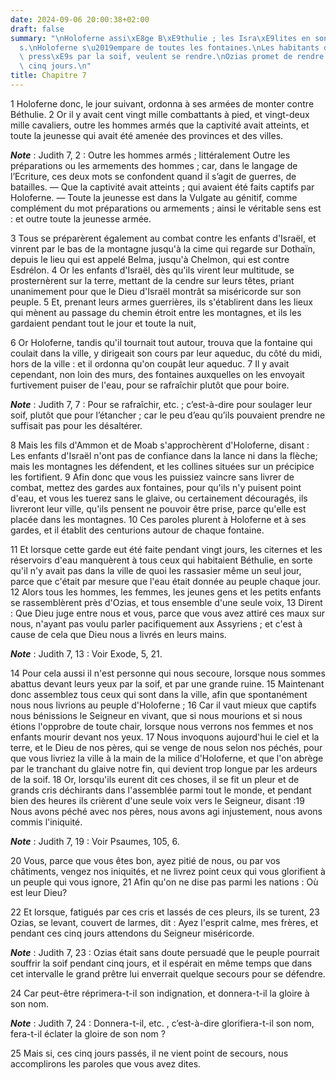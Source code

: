 ```yaml
---
date: 2024-09-06 20:00:38+02:00
draft: false
summary: "\nHoloferne assi\xE8ge B\xE9thulie ; les Isra\xE9lites en sont effray\xE9\
  s.\nHoloferne s\u2019empare de toutes les fontaines.\nLes habitants de B\xE9thulie,\
  \ press\xE9s par la soif, veulent se rendre.\nOzias promet de rendre la ville dans\
  \ cinq jours.\n"
title: Chapitre 7
---
```





1 Holoferne donc, le jour suivant, ordonna à ses armées de monter contre Béthulie. 2 Or il y avait cent vingt mille combattants à pied, et vingt-deux mille cavaliers, outre les hommes armés que la captivité avait atteints, et toute la jeunesse qui avait été amenée des provinces et des villes.

***Note*** :  Judith 7, 2 : Outre les hommes armés ; littéralement Outre les préparations ou les armements des hommes ; car, dans le langage de l’Ecriture, ces deux mots se confondent quand il s’agit de guerres, de batailles. ― Que la captivité avait atteints ; qui avaient été faits captifs par Holoferne. ― Toute la jeunesse est dans la Vulgate au génitif, comme complément du mot préparations ou armements ; ainsi le véritable sens est : et outre toute la jeunesse armée.

3 Tous se préparèrent également au combat contre les enfants d'Israël, et vinrent par le bas de la montagne jusqu'à la cime qui regarde sur Dothaïn, depuis le lieu qui est appelé Belma, jusqu'à Chelmon, qui est contre Esdrélon. 4 Or les enfants d'Israël, dès qu'ils virent leur multitude, se prosternèrent sur la terre, mettant de la cendre sur leurs têtes, priant unanimement pour que le Dieu d'Israël montrât sa miséricorde sur son peuple. 5 Et, prenant leurs armes guerrières, ils s'établirent dans les lieux qui mènent au passage du chemin étroit entre les montagnes, et ils les gardaient pendant tout le jour et toute la nuit,


6 Or Holoferne, tandis qu'il tournait tout autour, trouva que la fontaine qui coulait dans la ville, y dirigeait son cours par leur aqueduc, du côté du midi, hors de la ville : et il ordonna qu'on coupât leur aqueduc. 7 Il y avait cependant, non loin des murs, des fontaines auxquelles on les envoyait furtivement puiser de l'eau, pour se rafraîchir plutôt que pour boire.

***Note*** :  Judith 7, 7 : Pour se rafraîchir, etc. ; c’est-à-dire pour soulager leur soif, plutôt que pour l’étancher ; car le peu d’eau qu’ils pouvaient prendre ne suffisait pas pour les désaltérer.

8 Mais les fils d'Ammon et de Moab s'approchèrent d'Holoferne, disant : Les enfants d'Israël n'ont pas de confiance dans la lance ni dans la flèche; mais les montagnes les défendent, et les collines situées sur un précipice les fortifient. 9 Afin donc que vous les puissiez vaincre sans livrer de combat, mettez des gardes aux fontaines, pour qu'ils n'y puisent point d'eau, et vous les tuerez sans le glaive, ou certainement découragés, ils livreront leur ville, qu'ils pensent ne pouvoir être prise, parce qu'elle est placée dans les montagnes. 10 Ces paroles plurent à Holoferne et à ses gardes, et il établit des centurions autour de chaque fontaine.


11 Et lorsque cette garde eut été faite pendant vingt jours, les citernes et les réservoirs d'eau manquèrent à tous ceux qui habitaient Béthulie, en sorte qu'il n'y avait pas dans la ville de quoi les rassasier même un seul jour, parce que c'était par mesure que l'eau était donnée au peuple chaque jour. 12 Alors tous les hommes, les femmes, les jeunes gens et les petits enfants se rassemblèrent près d'Ozias, et tous ensemble d'une seule voix, 13 Dirent : Que Dieu juge entre nous et vous, parce que vous avez attiré ces maux sur nous, n'ayant pas voulu parler pacifiquement aux Assyriens ; et c'est à cause de cela que Dieu nous a livrés en leurs mains.

***Note*** :  Judith 7, 13 : Voir Exode, 5, 21.

14 Pour cela aussi il n'est personne qui nous secoure, lorsque nous sommes abattus devant leurs yeux par la soif, et par une grande ruine. 15 Maintenant donc assemblez tous ceux qui sont dans la ville, afin que spontanément nous nous livrions au peuple d'Holoferne ; 16 Car il vaut mieux que captifs nous bénissions le Seigneur en vivant, que si nous mourions et si nous étions l'opprobre de toute chair, lorsque nous verrons nos femmes et nos enfants mourir devant nos yeux. 17 Nous invoquons aujourd'hui le ciel et la terre, et le Dieu de nos pères, qui se venge de nous selon nos péchés, pour que vous livriez la ville à la main de la milice d'Holoferne, et que l'on abrège par le tranchant du glaive notre fin, qui devient trop longue par les ardeurs de la soif. 18 Or, lorsqu'ils eurent dit ces choses, il se fit un pleur et de grands cris déchirants dans l'assemblée parmi tout le monde, et pendant bien des heures ils crièrent d'une seule voix vers le Seigneur, disant :19 Nous avons péché avec nos pères, nous avons agi
injustement, nous avons commis l'iniquité.

***Note*** :  Judith 7, 19 : Voir Psaumes, 105, 6.

20 Vous, parce que vous êtes bon, ayez pitié de nous, ou par vos châtiments, vengez nos iniquités, et ne livrez point ceux qui vous glorifient à un peuple qui vous ignore, 21 Afin qu'on ne dise pas parmi les nations : Où est leur Dieu?


22 Et lorsque, fatigués par ces cris et lassés de ces pleurs, ils se turent, 23 Ozias, se levant, couvert de larmes, dit : Ayez l'esprit calme, mes frères, et pendant ces cinq jours attendons du Seigneur miséricorde.

***Note*** :  Judith 7, 23 : Ozias était sans doute persuadé que le peuple pourrait souffrir la soif pendant cinq jours, et il espérait en même temps que dans cet intervalle le grand prêtre lui enverrait quelque secours pour se défendre.

24 Car peut-être réprimera-t-il son indignation, et donnera-t-il la gloire à son nom.

***Note*** :  Judith 7, 24 : Donnera-t-il, etc. , c’est-à-dire glorifiera-t-il son nom, fera-t-il éclater la gloire de son nom ?

25 Mais si, ces cinq jours passés, il ne vient point de secours, nous accomplirons les paroles que vous avez dites.

